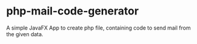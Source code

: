 # php-mail-code-generator
A simple JavaFX App to create php file, containing code to send mail from the given data.
